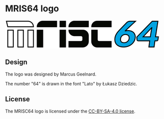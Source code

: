 # MRIS64 logo

![logo](mrisc64-logo.png)

## Design

The logo was designed by Marcus Geelnard.

The number "64" is drawn in the font "Lato" by Łukasz Dziedzic.

## License

The MRISC64 logo is licensed under the [CC-BY-SA-4.0 license](../LICENSE).
